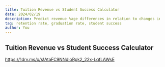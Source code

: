 ```yaml
---
title: Tuition Revenue vs Student Success Calculator
date: 2024/02/19
description: Predict revenue %age differences in relation to changes in retention and graduation rates at your university
tag: retention rate, graduation rate, student success
author: You
---
```


## Tuition Revenue vs Student Success Calculator


https://1drv.ms/x/s!AtaFC9NNdloRgk2_22x-LqfLAWsE
